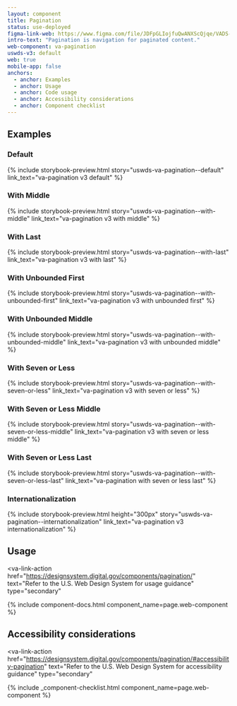 ```yaml
---
layout: component
title: Pagination
status: use-deployed
figma-link-web: https://www.figma.com/file/JDFpGLIojfuQwANXScQjqe/VADS-Component-Example-Library?type=design&node-id=1047%3A3408&mode=design&t=VuR2cBxP21GQYVZc-1
intro-text: "Pagination is navigation for paginated content."
web-component: va-pagination
uswds-v3: default
web: true
mobile-app: false
anchors:
  - anchor: Examples 
  - anchor: Usage
  - anchor: Code usage
  - anchor: Accessibility considerations
  - anchor: Component checklist
---
```


## Examples

### Default

{% include storybook-preview.html story="uswds-va-pagination--default" link_text="va-pagination v3 default" %}

### With Middle

{% include storybook-preview.html story="uswds-va-pagination--with-middle" link_text="va-pagination v3 with middle" %}

### With Last

{% include storybook-preview.html story="uswds-va-pagination--with-last" link_text="va-pagination v3 with last" %}

### With Unbounded First

{% include storybook-preview.html story="uswds-va-pagination--with-unbounded-first" link_text="va-pagination v3 with unbounded first" %}

### With Unbounded Middle

{% include storybook-preview.html story="uswds-va-pagination--with-unbounded-middle" link_text="va-pagination v3 with unbounded middle" %}

### With Seven or Less

{% include storybook-preview.html story="uswds-va-pagination--with-seven-or-less" link_text="va-pagination v3 with seven or less" %}

### With Seven or Less Middle

{% include storybook-preview.html story="uswds-va-pagination--with-seven-or-less-middle" link_text="va-pagination v3 with seven or less middle" %}

### With Seven or Less Last

{% include storybook-preview.html story="uswds-va-pagination--with-seven-or-less-last" link_text="va-pagination with seven or less last" %}

### Internationalization

{% include storybook-preview.html height="300px" story="uswds-va-pagination--internationalization" link_text="va-pagination v3 internationalization" %}

## Usage

<va-link-action
  href="https://designsystem.digital.gov/components/pagination/"
  text="Refer to the U.S. Web Design System for usage guidance"
  type="secondary"
></va-link-action>

{% include component-docs.html component_name=page.web-component %}

## Accessibility considerations

<va-link-action
  href="https://designsystem.digital.gov/components/pagination/#accessibility-pagination"
  text="Refer to the U.S. Web Design System for accessibility guidance"
  type="secondary"
></va-link-action>

{% include _component-checklist.html component_name=page.web-component %}